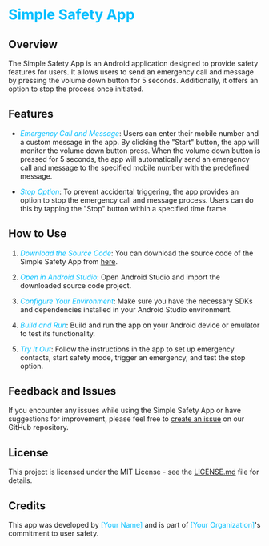 # <span style="color:#00BFFF">Simple Safety App</span>

## Overview

The Simple Safety App is an Android application designed to provide safety features for users. It allows users to send an emergency call and message by pressing the volume down button for 5 seconds. Additionally, it offers an option to stop the process once initiated.

## Features

- <span style="color:#00BFFF">*Emergency Call and Message*</span>: Users can enter their mobile number and a custom message in the app. By clicking the "Start" button, the app will monitor the volume down button press. When the volume down button is pressed for 5 seconds, the app will automatically send an emergency call and message to the specified mobile number with the predefined message.

- <span style="color:#00BFFF">*Stop Option*</span>: To prevent accidental triggering, the app provides an option to stop the emergency call and message process. Users can do this by tapping the "Stop" button within a specified time frame.

## How to Use

1. <span style="color:#00BFFF">*Download the Source Code*</span>: You can download the source code of the Simple Safety App from [here]([https://github.com/yourrepository/source-code-link](https://github.com/Vasanth-p/SimpleSafetyMobileApp)).

2. <span style="color:#00BFFF">*Open in Android Studio*</span>: Open Android Studio and import the downloaded source code project.

3. <span style="color:#00BFFF">*Configure Your Environment*</span>: Make sure you have the necessary SDKs and dependencies installed in your Android Studio environment.

4. <span style="color:#00BFFF">*Build and Run*</span>: Build and run the app on your Android device or emulator to test its functionality.

5. <span style="color:#00BFFF">*Try It Out*</span>: Follow the instructions in the app to set up emergency contacts, start safety mode, trigger an emergency, and test the stop option.

## Feedback and Issues

If you encounter any issues while using the Simple Safety App or have suggestions for improvement, please feel free to [create an issue](https://github.com/yourrepository/issues) on our GitHub repository.

## License

This project is licensed under the MIT License - see the [LICENSE.md](LICENSE.md) file for details.

## Credits

This app was developed by <span style="color:#00BFFF">[Your Name]</span> and is part of <span style="color:#00BFFF">[Your Organization]</span>'s commitment to user safety.
